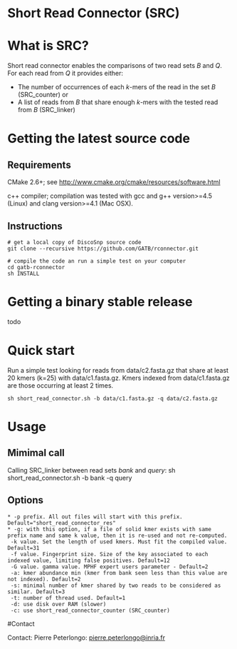 # Short Read Connector (SRC)



# What is SRC?
Short read connector enables the comparisons of two read sets *B* and *Q*. For each read from *Q* it provides either:
 * The number of occurrences of each *k*-mers of the read in the set *B* (SRC_counter)
 or
 * A list of reads from *B* that share enough *k*-mers with the tested read from *B* (SRC_linker)


# Getting the latest source code

## Requirements

CMake 2.6+; see http://www.cmake.org/cmake/resources/software.html

c++ compiler; compilation was tested with gcc and g++ version>=4.5 (Linux) and clang version>=4.1 (Mac OSX).

## Instructions


    # get a local copy of DiscoSnp source code
    git clone --recursive https://github.com/GATB/rconnector.git
    
    # compile the code an run a simple test on your computer
    cd gatb-rconnector
    sh INSTALL

# Getting a binary stable release

todo

# Quick start

Run a simple test looking for reads from data/c2.fasta.gz that share at least 20 kmers (k=25) with data/c1.fasta.gz. Kmers indexed from data/c1.fasta.gz are those occurring at least 2 times. 

    sh short_read_connector.sh -b data/c1.fasta.gz -q data/c2.fasta.gz 


# Usage
## Mimimal call
Calling SRC_linker between read sets *bank* and *query*:
    sh short_read_connector.sh -b bank -q query

## Options
	* -p prefix. All out files will start with this prefix. Default="short_read_connector_res"
	* -g: with this option, if a file of solid kmer exists with same prefix name and same k value, then it is re-used and not re-computed.
	 -k value. Set the length of used kmers. Must fit the compiled value. Default=31
	 -f value. Fingerprint size. Size of the key associated to each indexed value, limiting false positives. Default=12
	 -G value. gamma value. MPHF expert users parameter - Default=2
	 -a: kmer abundance min (kmer from bank seen less than this value are not indexed). Default=2
	 -s: minimal number of kmer shared by two reads to be considered as similar. Default=3
	 -t: number of thread used. Default=1
	 -d: use disk over RAM (slower)
	 -c: use short_read_connector_counter (SRC_counter)
   

   

	



#Contact

Contact: Pierre Peterlongo: pierre.peterlongo@inria.fr

